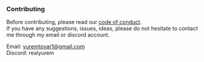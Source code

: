 ### Contributing
Before contributing, please read our [code of conduct](https://github.com/Yurem1/PokeAPI-Enhanced/blob/main/CODE_OF_CONDUCT.md).   
If you have any suggestions, issues, ideas, please do not hesitate to contact me through my email or discord account.

Email: yuremtovar1@gmail.com   
Discord: realyurem
